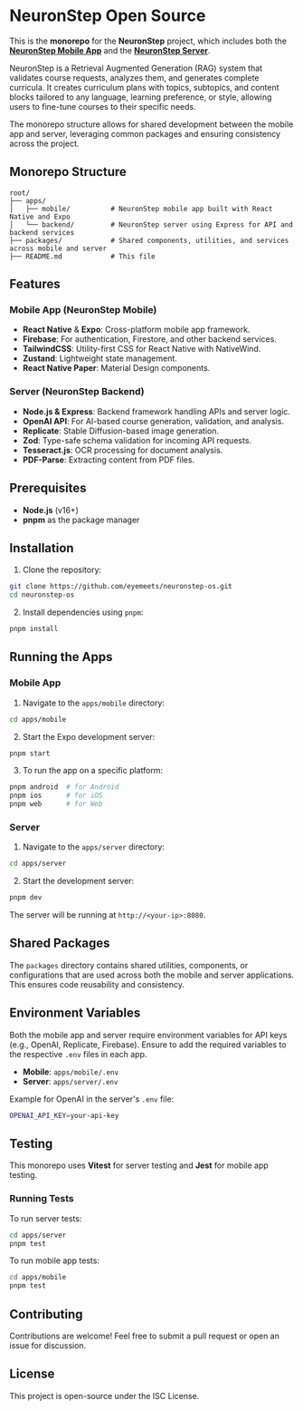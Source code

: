 
# NeuronStep Open Source

This is the **monorepo** for the **NeuronStep** project, which includes both the [**NeuronStep Mobile App**](./apps/mobile) and the [**NeuronStep Server**](./apps/backend).

NeuronStep is a Retrieval Augmented Generation (RAG) system that validates course requests, analyzes them, and generates complete curricula. It creates curriculum plans with topics, subtopics, and content blocks tailored to any language, learning preference, or style, allowing users to fine-tune courses to their specific needs.

The monorepo structure allows for shared development between the mobile app and server, leveraging common packages and ensuring consistency across the project.

## Monorepo Structure

```
root/
├── apps/
│   ├── mobile/          # NeuronStep mobile app built with React Native and Expo
│   └── backend/         # NeuronStep server using Express for API and backend services
├── packages/            # Shared components, utilities, and services across mobile and server
├── README.md            # This file
```

## Features

### Mobile App (NeuronStep Mobile)
- **React Native** & **Expo**: Cross-platform mobile app framework.
- **Firebase**: For authentication, Firestore, and other backend services.
- **TailwindCSS**: Utility-first CSS for React Native with NativeWind.
- **Zustand**: Lightweight state management.
- **React Native Paper**: Material Design components.

### Server (NeuronStep Backend)
- **Node.js & Express**: Backend framework handling APIs and server logic.
- **OpenAI API**: For AI-based course generation, validation, and analysis.
- **Replicate**: Stable Diffusion-based image generation.
- **Zod**: Type-safe schema validation for incoming API requests.
- **Tesseract.js**: OCR processing for document analysis.
- **PDF-Parse**: Extracting content from PDF files.

## Prerequisites

- **Node.js** (v16+)
- **pnpm** as the package manager

## Installation

1. Clone the repository:

```bash
git clone https://github.com/eyemeets/neuronstep-os.git
cd neuronstep-os
```

2. Install dependencies using `pnpm`:

```bash
pnpm install
```

## Running the Apps

### Mobile App

1. Navigate to the `apps/mobile` directory:

```bash
cd apps/mobile
```

2. Start the Expo development server:

```bash
pnpm start
```

3. To run the app on a specific platform:

```bash
pnpm android  # for Android
pnpm ios      # for iOS
pnpm web      # for Web
```

### Server

1. Navigate to the `apps/server` directory:

```bash
cd apps/server
```

2. Start the development server:

```bash
pnpm dev
```

The server will be running at `http://<your-ip>:8080`.

## Shared Packages

The `packages` directory contains shared utilities, components, or configurations that are used across both the mobile and server applications. This ensures code reusability and consistency.

## Environment Variables

Both the mobile app and server require environment variables for API keys (e.g., OpenAI, Replicate, Firebase). Ensure to add the required variables to the respective `.env` files in each app.

- **Mobile**: `apps/mobile/.env`
- **Server**: `apps/server/.env`

Example for OpenAI in the server's `.env` file:

```bash
OPENAI_API_KEY=your-api-key
```

## Testing

This monorepo uses **Vitest** for server testing and **Jest** for mobile app testing.

### Running Tests

To run server tests:

```bash
cd apps/server
pnpm test
```

To run mobile app tests:

```bash
cd apps/mobile
pnpm test
```

## Contributing

Contributions are welcome! Feel free to submit a pull request or open an issue for discussion.

## License

This project is open-source under the ISC License.

